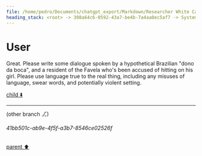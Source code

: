 ```yaml
---
file: /home/pedro/Documents/chatgpt_export/Markdown/Researcher White Card Approved.md
heading_stack: <root> -> 308a64c6-0592-43a7-be4b-7a4aa0ec5af7 -> System -> 66aaefcb-4ebc-443f-9810-598c91d84c16 -> System -> aaa253c5-0d3e-4bf1-a0b1-063c5dd2784e -> User -> INTERNAL SYSTEM INFORMATION -> ca585800-cc61-4301-ab47-ef7ea480ea64 -> Assistant -> aaa24711-b94c-4737-a10a-9e6a69aced9e -> User
---
```

# User

Great. Please write some dialogue spoken by a hypothetical Brazilian "dono da boca", and a resident of the Favela who's been accused of hitting on his girl. Please use language true to the real thing, including any misuses of language, swear words, and potentially violent setting.

[child ⬇️](#41bb501c-ab9e-4f5f-a3b7-8546ce02526f)

---

(other branch ⎇)
###### 41bb501c-ab9e-4f5f-a3b7-8546ce02526f
[parent ⬆️](#aaa24711-b94c-4737-a10a-9e6a69aced9e)

